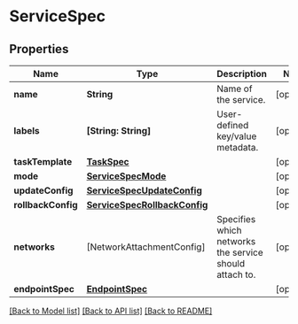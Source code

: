 # ServiceSpec

## Properties
Name | Type | Description | Notes
------------ | ------------- | ------------- | -------------
**name** | **String** | Name of the service. | [optional] 
**labels** | **[String: String]** | User-defined key/value metadata. | [optional] 
**taskTemplate** | [**TaskSpec**](TaskSpec.md) |  | [optional] 
**mode** | [**ServiceSpecMode**](ServiceSpecMode.md) |  | [optional] 
**updateConfig** | [**ServiceSpecUpdateConfig**](ServiceSpecUpdateConfig.md) |  | [optional] 
**rollbackConfig** | [**ServiceSpecRollbackConfig**](ServiceSpecRollbackConfig.md) |  | [optional] 
**networks** | [NetworkAttachmentConfig] | Specifies which networks the service should attach to. | [optional] 
**endpointSpec** | [**EndpointSpec**](EndpointSpec.md) |  | [optional] 

[[Back to Model list]](../README.md#documentation-for-models) [[Back to API list]](../README.md#documentation-for-api-endpoints) [[Back to README]](../README.md)


